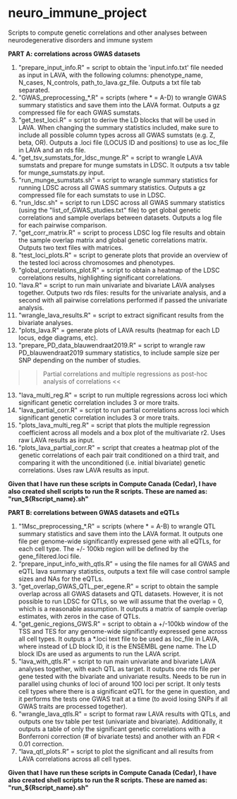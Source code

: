 # neuro_immune_project
Scripts to compute genetic correlations and other analyses between neurodegenerative disorders and immune system

**PART A: correlations across GWAS datasets**
1. "prepare_input_info.R" = script to obtain the 'input.info.txt' file needed as input in LAVA, with the following columns: phenotype_name, N_cases, N_controls, path_to_lava.gz_file. Outputs a txt file tab separated.
2. "GWAS_preprocessing_*.R" = scripts (where * = A-D) to wrangle GWAS summary statistics and save them into the LAVA format. Outputs a gz compressed file for each GWAS sumstats.
3. "get_test_loci.R" = script to derive the LD blocks that will be used in LAVA. When changing the summary statistics included, make sure to include all possible column types across all GWAS sumstats (e.g. Z, beta, OR). Outputs a .loci file (LOCUS ID and positions) to use as loc_file in LAVA and an rds file.
4. "get_tsv_sumstats_for_ldsc_munge.R" = script to wrangle LAVA sumstats and prepare for munge sumstats in LDSC. It outputs a tsv table for munge_sumstats.py input.
5. "run_munge_sumstats.sh" = script to wrangle summary statistics for running LDSC across all GWAS summary statistics. Outputs a gz compressed file for each sumstats to use in LDSC.
6. "run_ldsc.sh" = script to run LDSC across all GWAS summary statistics (using the "list_of_GWAS_studies.txt" file) to get global genetic correlations and sample overlaps between datasets. Outputs a log file for each pairwise comparison. 
7. "get_corr_matrix.R" = script to process LDSC log file results and obtain the sample overlap matrix and global genetic correlations matrix. Outputs two text files with matrices.
8. "test_loci_plots.R" = script to generate plots that provide an overview of the tested loci across chromosomes and phenotypes.
9. "global_correlations_plot.R" = script to obtain a heatmap of the LDSC correlations results, highlighting significant correlations.
10. "lava.R" = script to run main univariate and bivariate LAVA analyses together. Outputs two rds files: results for the univariate analysis, and a second with all pairwise correlations performed if passed the univariate analysis.
11. "wrangle_lava_results.R" = script to extract significant results from the bivariate analyses.
12. "plots_lava.R" = generate plots of LAVA results (heatmap for each LD locus, edge diagrams, etc).
13. "prepare_PD_data_blauwendraat2019.R" = script to wrangle raw PD_blauwendraat2019 summary statistics, to include sample size per SNP depending on the number of studies.

>> Partial correlations and multiple regressions as post-hoc analysis of correlations <<
13. "lava_multi_reg.R" = script to run multiple regressions across loci which significant genetic correlation includes 3 or more traits.
14. "lava_partial_corr.R" = script to run partial correlations across loci which significant genetic correlation includes 3 or more traits.
15. "plots_lava_multi_reg.R" = script that plots the multiple regression coefficient across all models and a box plot of the multivariate r2. Uses raw LAVA results as input. 
16. "plots_lava_partial_corr.R" = script that creates a heatmap plot of the genetic correlations of each pair trait conditioned on a third trait, and comparing it with the unconditioned (i.e. initial bivariate) genetic correlations. Uses raw LAVA results as input.

**Given that I have run these scripts in Compute Canada (Cedar), I have also created shell scripts to run the R scripts. These are named as: "run_${Rscript_name}.sh"**

**PART B: correlations between GWAS datasets and eQTLs**
1. "1Msc_preprocessing_*.R" = scripts (where * = A-B) to wrangle QTL summary statistics and save them into the LAVA format. It outputs one file per genome-wide significantly expressed gene with all eQTLs, for each cell type. The +/- 100kb region will be defined by the gene_filtered.loci file.
2. “prepare_input_info_with_qtls.R” = using the file names for all GWAS and eQTL lava summary statistics, outputs a text file will case control sample sizes and NAs for the eQTLs.
3. "get_overlap_GWAS_QTL_per_egene.R" = script to obtain the sample overlap across all GWAS datasets and QTL datasets. However, it is not possible to run LDSC for QTLs, so we will assume that the overlap = 0, which is a reasonable assumption. It outputs a matrix of sample overlap estimates, with zeros in the case of QTLs.
4. "get_genic_regions_GWS.R" = script to obtain a +/-100kb window of the TSS and TES for any genome-wide significantly expressed gene across all cell types. It outputs a *.loci text file to be used as loc_file in LAVA, where instead of LD block ID, it is the ENSEMBL gene name. The LD block IDs are used as arguments to run the LAVA script.
5. "lava_with_qtls.R" = script to run main univariate and bivariate LAVA analyses together, with each QTL as target. It outputs one rds file per gene tested with the bivariate and univariate results. Needs to be run in parallel using chunks of loci of around 100 loci per script. It only tests cell types where there is a significant eQTL for the gene in question, and it performs the tests one GWAS trait at a time (to avoid losing SNPs if all GWAS traits are processed together).
6. "wrangle_lava_qtls.R" = script to format raw LAVA results with QTLs, and outputs one tsv table per test (univariate and bivariate). Additionally, it outputs a table of only the significant genetic correlations with a Bonferroni correction (# of bivariate tests) and another with an FDR < 0.01 correction.
7. “lava_qtl_plots.R” = script to plot the significant and all results from LAVA correlations across all cell types.

**Given that I have run these scripts in Compute Canada (Cedar), I have also created shell scripts to run the R scripts. These are named as: "run_${Rscript_name}.sh"**
